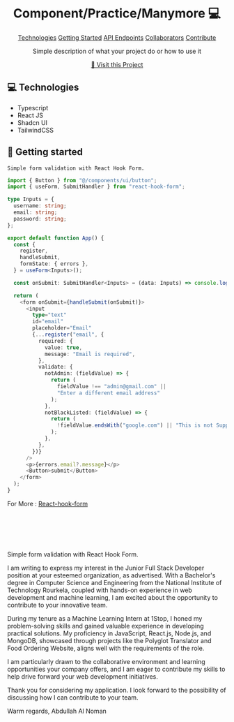 <h1 align="center" style="font-weight: bold;">Component/Practice/Manymore 💻</h1>

<p align="center">
<a href="#tech">Technologies</a>
<a href="#started">Getting Started</a>
<a href="#routes">API Endpoints</a>
<a href="#colab">Collaborators</a>
<a href="#contribute">Contribute</a> 
</p>

<p align="center">Simple description of what your project do or how to use it</p>

<p align="center">
<a href="https://github.com/ShaanCoding">📱 Visit this Project</a>
</p>
 
<h2 id="technologies">💻 Technologies</h2>

- Typescript
- React JS
- Shadcn UI
- TailwindCSS

<h2 id="started">🚀 Getting started</h2>

```
Simple form validation with React Hook Form.
```

```typescript
import { Button } from "@/components/ui/button";
import { useForm, SubmitHandler } from "react-hook-form";

type Inputs = {
  username: string;
  email: string;
  password: string;
};

export default function App() {
  const {
    register,
    handleSubmit,
    formState: { errors },
  } = useForm<Inputs>();

  const onSubmit: SubmitHandler<Inputs> = (data: Inputs) => console.log(data);

  return (
    <form onSubmit={handleSubmit(onSubmit)}>
      <input
        type="text"
        id="email"
        placeholder="Email"
        {...register("email", {
          required: {
            value: true,
            message: "Email is required",
          },
          validate: {
            notAdmin: (fieldValue) => {
              return (
                fieldValue !== "admin@gmail.com" ||
                "Enter a different email address"
              );
            },
            notBlackListed: (fieldValue) => {
              return (
                !fieldValue.endsWith("google.com") || "This is not Supported"
              );
            },
          },
        })}
      />
      <p>{errors.email?.message}</p>
      <Button>submit</Button>
    </form>
  );
}
```

For More : [React-hook-form](https://react-hook-form.com/)
</br>
</br>
</br>
</br>
</br>
</br>

Simple form validation with React Hook Form.


I am writing to express my interest in the Junior Full Stack Developer position at your esteemed organization, as advertised. With a Bachelor's degree in Computer Science and Engineering from the National Institute of Technology Rourkela, coupled with hands-on experience in web development and machine learning, I am excited about the opportunity to contribute to your innovative team.

During my tenure as a Machine Learning Intern at 1Stop, I honed my problem-solving skills and gained valuable experience in developing practical solutions. My proficiency in JavaScript, React.js, Node.js, and MongoDB, showcased through projects like the Polyglot Translator and Food Ordering Website, aligns well with the requirements of the role.

I am particularly drawn to the collaborative environment and learning opportunities your company offers, and I am eager to contribute my skills to help drive forward your web development initiatives.

Thank you for considering my application. I look forward to the possibility of discussing how I can contribute to your team.

Warm regards,
Abdullah Al Noman